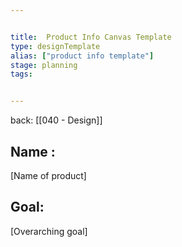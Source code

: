 ```yaml
---


title:  Product Info Canvas Template
type: designTemplate
alias: ["product info template"]
stage: planning
tags: 


---
```

back: [[040 - Design]]



## Name :

[Name of product]



## Goal: 

[Overarching goal]



##